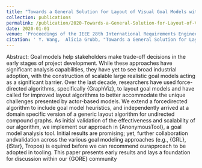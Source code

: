 ```yaml
---
title: "Towards a General Solution for Layout of Visual Goal Models with Actors"
collection: publications
permalink: /publication/2020-Towards-a-General-Solution-for-Layout-of-Visual-Goal-Models-with-Actors
date: 2020-01-01
venue: 'Proceedings of the IEEE 28th International Requirements Engineering Conference RE'
citation: ' Y. Wang,  Alicia Grubb, "Towards a General Solution for Layout of Visual Goal Models with Actors." Proceedings of the IEEE 28th International Requirements Engineering Conference RE, 2020.'
---
```

Abstract: Goal models help stakeholders make trade-off decisions in the early stages of project development. While these approaches have significant analysis capabilities, they have yet to see broad industrial adoption, with the construction of scalable large realistic goal models acting as a significant barrier. Over the last decade, researchers have used force-directed algorithms, specifically {GraphViz}, to layout goal models and have called for improved layout algorithms to better accommodate the unique challenges presented by actor-based models. We extend a forcedirected algorithm to include goal model heuristics, and independently arrived at a domain specific version of a generic layout algorithm for undirected compound graphs. As initial validation of the effectiveness and scalability of our algorithm, we implement our approach in {AnonymousTool}, a goal model analysis tool. Initial results are promising; yet, further collaboration andvalidation across the various goal modeling approaches (e.g., {GRL}, {iStar}, Tropos) is equired before we can recommend ourapproach to be adopted in tooling. This paper presents early results and lays a foundation for discussion within our {GORE} community

